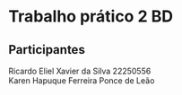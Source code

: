 # Trabalho prático 2 BD

## Participantes
Ricardo Eliel Xavier da Silva 22250556  
Karen Hapuque Ferreira Ponce de Leão 